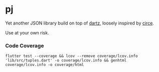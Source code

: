 
# pj

Yet another JSON library build on top of [dartz](https://github.com/spebbe/dartz), loosely inspired by [circe](https://github.com/circe/circe).

Use at your own risk.

### Code Coverage

`flutter test --coverage && lcov --remove coverage/lcov.info 'lib/src/tuples.dart' -o coverage/lcov.info && genhtml coverage/lcov.info -o coverage/html`
